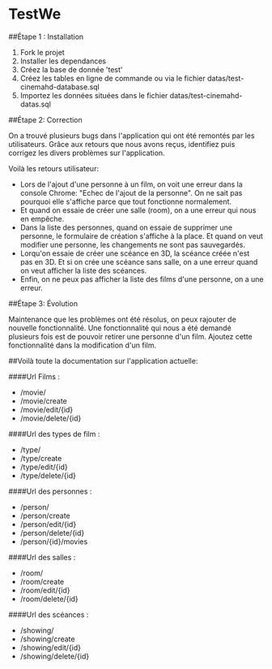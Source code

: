 # TestWe

##Étape 1 : Installation
1. Fork le projet
2. Installer les dependances
3. Créez la base de donnée 'test'
4. Créez les tables en ligne de commande ou via le fichier datas/test-cinemahd-database.sql
5. Importez les données situées dans le fichier datas/test-cinemahd-datas.sql
 
##Étape 2: Correction

On a trouvé plusieurs bugs dans l'application qui ont été remontés par les utilisateurs.
Grâce aux retours que nous avons reçus, identifiez puis corrigez les divers problèmes sur l'application.

Voilà les retours utilisateur:
 - Lors de l'ajout d'une personne à un film, on voit une erreur dans la console Chrome: "Echec de l'ajout de la personne". On ne sait pas pourquoi elle s'affiche parce que tout fonctionne normalement.
 - Et quand on essaie de créer une salle (room), on a une erreur qui nous en empêche.
 - Dans la liste des personnes, quand on essaie de supprimer une personne, le formulaire de création s'affiche à la place. Et quand on veut modifier une personne, les changements ne sont pas sauvegardés.
 - Lorqu'on essaie de créer une scéance en 3D, la scéance créée n'est pas en 3D. Et si on crée une scéance sans salle, on a une erreur quand on veut afficher la liste des scéances.
 - Enfin, on ne peux pas afficher la liste des films d'une personne, on a une erreur.
 
##Étape 3: Évolution

Maintenance que les problèmes ont été résolus, on peux rajouter de nouvelle fonctionnalité. Une fonctionnalité qui nous a été demandé plusieurs fois est de pouvoir retirer une personne d'un film.
Ajoutez cette fonctionnalité dans la modification d'un film.


##Voilà toute la documentation sur l'application actuelle:

####Url Films :
 - /movie/ 
 - /movie/create
 - /movie/edit/{id}
 - /movie/delete/{id}
 
####Url des types de film :
 - /type/ 
 - /type/create
 - /type/edit/{id}
 - /type/delete/{id}

####Url des personnes :
 - /person/
 - /person/create
 - /person/edit/{id}
 - /person/delete/{id}
 - /person/{id}/movies

####Url des salles :
 - /room/
 - /room/create
 - /room/edit/{id}
 - /room/delete/{id}

####Url des scéances :
 - /showing/
 - /showing/create
 - /showing/edit/{id}
 - /showing/delete/{id}